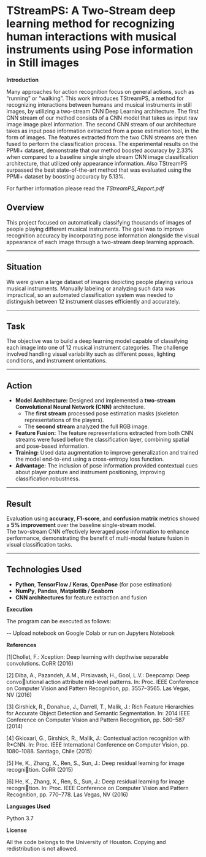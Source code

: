 # TStreamPS: A Two-Stream deep learning method for recognizing human interactions with musical instruments using Pose information in Still images


**Introduction**

Many approaches for action recognition focus on general actions, such as “running” or
“walking”. This work introduces TStreamPS, a method for recognizing interactions
between humans and musical instruments in still images, by utilizing a two-stream
CNN Deep Learning architecture. The first CNN stream of our method consists of
a CNN model that takes as input raw image image pixel information. The second
CNN stream of our architecture takes as input pose information extracted from a
pose estimation tool, in the form of images. The features extracted from the two
CNN streams are then fused to perform the classification process. The experimental
results on the PPMI+ dataset, demonstrate that our method boosted accuracy by
2.33% when compared to a baseline single single stream CNN image classification
architecture, that utilized only appearance information. Also TStreamPS surpassed
the best state-of-the-art method that was evaluated using the PPMI+ dataset by
boosting accuracy by 5.13%.


For further information please read the *TStreamPS_Report.pdf*



## Overview
This project focused on automatically classifying thousands of images of people playing different musical instruments. The goal was to improve recognition accuracy by incorporating pose information alongside the visual appearance of each image through a two-stream deep learning approach.

---

## Situation
We were given a large dataset of images depicting people playing various musical instruments. Manually labeling or analyzing such data was impractical, so an automated classification system was needed to distinguish between 12 instrument classes efficiently and accurately.

---

## Task
The objective was to build a deep learning model capable of classifying each image into one of 12 musical instrument categories. The challenge involved handling visual variability such as different poses, lighting conditions, and instrument orientations.

---

## Action
- **Model Architecture:** Designed and implemented a **two-stream Convolutional Neural Network (CNN)** architecture.  
  - The **first stream** processed pose estimation masks (skeleton representations of the players).  
  - The **second stream** analyzed the full RGB image.  
- **Feature Fusion:** The feature representations extracted from both CNN streams were fused before the classification layer, combining spatial and pose-based information.  
- **Training:** Used data augmentation to improve generalization and trained the model end-to-end using a cross-entropy loss function.  
- **Advantage:** The inclusion of pose information provided contextual cues about player posture and instrument positioning, improving classification robustness.

---

## Result
Evaluation using **accuracy**, **F1-score**, and **confusion matrix** metrics showed a **5% improvement** over the baseline single-stream model.  
The two-stream CNN effectively leveraged pose information to enhance performance, demonstrating the benefit of multi-modal feature fusion in visual classification tasks.

---

## Technologies Used
- **Python**, **TensorFlow / Keras**, **OpenPose** (for pose estimation)
- **NumPy**, **Pandas**, **Matplotlib / Seaborn**
- **CNN architectures** for feature extraction and fusion

**Execution**

The program can be executed as follows:

-- Upload notebook on Google Colab or run on Jupyters Notebook


**References**

[1]Chollet, F.: Xception: Deep learning with depthwise separable convolutions.
CoRR (2016)

[2] Diba, A., Pazandeh, A.M., Pirsiavash, H., Gool, L.V.: Deepcamp: Deep convolutional action attribute mid-level patterns. In: Proc. IEEE Conference on
Computer Vision and Pattern Recognition, pp. 3557–3565. Las Vegas, NV
(2016)

[3] Girshick, R., Donahue, J., Darrell, T., Malik, J.: Rich Feature Hierarchies
for Accurate Object Detection and Semantic Segmentation. In: 2014 IEEE
Conference on Computer Vision and Pattern Recognition, pp. 580–587 (2014)

[4] Gkioxari, G., Girshick, R., Malik, J.: Contextual action recognition with
R*CNN. In: Proc. IEEE International Conference on Computer Vision, pp.
1080–1088. Santiago, Chile (2015)

[5] He, K., Zhang, X., Ren, S., Sun, J.: Deep residual learning for image recognition. CoRR (2015)

[6] He, K., Zhang, X., Ren, S., Sun, J.: Deep residual learning for image recognition. In: Proc. IEEE Conference on Computer Vision and Pattern Recognition,
pp. 770–778. Las Vegas, NV (2016)

**Languages Used**

Python 3.7

**License**

All the code belongs to the University of Houston. Copying and redistribution is not allowed.
